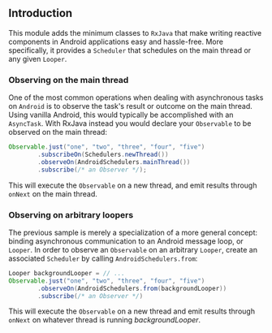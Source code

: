 ## Introduction
This module adds the minimum classes to `RxJava` that
make writing reactive components in Android applications
easy and hassle-free. More specifically, it provides a
`Scheduler` that schedules on the main thread or any
given `Looper`.

### Observing on the main thread

One of the most common operations when dealing with asynchronous tasks
on `Android` is to observe the task's result or outcome on the main
thread. Using vanilla Android, this would typically be accomplished
with an `AsyncTask`. With RxJava instead you would declare your
`Observable` to be observed on the main thread:
```java
Observable.just("one", "two", "three", "four", "five")
        .subscribeOn(Schedulers.newThread())
        .observeOn(AndroidSchedulers.mainThread())
        .subscribe(/* an Observer */);
```

This will execute the `Observable` on a new thread, and emit results
through `onNext` on the main thread.


### Observing on arbitrary loopers

The previous sample is merely a specialization of a more general
concept: binding asynchronous communication to an Android message
loop, or `Looper`. In order to observe an `Observable` on an
arbitrary `Looper`, create an associated `Scheduler` by calling
`AndroidSchedulers.from`:

```java
Looper backgroundLooper = // ...
Observable.just("one", "two", "three", "four", "five")
        .observeOn(AndroidSchedulers.from(backgroundLooper))
        .subscribe(/* an Observer */)
```

This will execute the `Observable` on a new thread and emit results
through `onNext` on whatever thread is running *backgroundLooper*.
